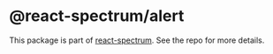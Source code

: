 # @react-spectrum/alert

This package is part of [react-spectrum](https://gitlab.com/watheia/spectrum). See the repo for more details.
